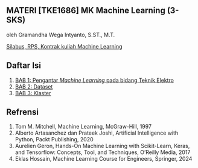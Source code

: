 **MATERI**
**[TKE1686] MK Machine Learning (3-SKS)**
-----

oleh Gramandha Wega Intyanto, S.ST., M.T.

[Silabus, RPS, Kontrak kuliah Machine Learning](RPS_ML.pdf)

Daftar Isi
-----

1. [BAB 1: Pengantar *Machine Learning* pada bidang Teknik Elektro](P1_Pengantar%20ML.md)
2. [BAB 2: Dataset](Pertemuan%202/P2_Pemrosesan_VS_Dataset.md)
3. [BAB 3: Klaster](Pertemuan%203.md)



Refrensi
-----

1. Tom M. Mitchell, Machine Learning, McGraw-Hill, 1997
2. Alberto Artasanchez dan Prateek Joshi, Artificial Intelligence with Python, Packt Publishing, 2020
3. Aurelien Geron, Hands-On Machine Learning with Scikit-Learn, Keras, and Tensorflow: Concepts, Tool, and Techniques, O’Reilly Media, 2017
4. Eklas Hossain, Machine Learning Course for Engineers, Springer, 2024
